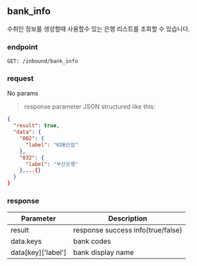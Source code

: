 ## bank_info

수취인 정보를 생성할때 사용할수 있는 은행 리스트를 조회할 수 있습니다.

### endpoint
<code>GET: /inbound/bank_info</code>

### request
No params

> response parameter JSON structured like this:

```json
{
  "result": true,
  "data": {
    "002": {
      "label": "KDB산업"
    },
    "032": {
      "label": "부산은행"
    },...{}
  }
}
```

### response
Parameter | Description
--------- | -----------
result | response success info(true/false)
data.keys | bank codes
data[key]['label'] | bank display name
